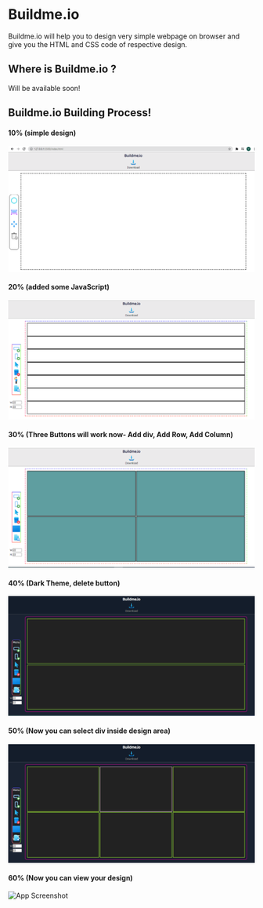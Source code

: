 
# Buildme.io

Buildme.io will help you to design very simple webpage on browser and give you the HTML and CSS code of respective design. 

## Where is Buildme.io ? 
 Will be available soon!

## Buildme.io Building Process!

#### 10% (simple design) 

![App Screenshot](img/ss1.png)

#### 20% (added some JavaScript)

![App Screenshot](img/ss2.PNG)

#### 30% (Three Buttons will work now- Add div, Add Row, Add Column)

![App Screenshot](img/ss3.PNG)


#### 40% (Dark Theme, delete button)

![App Screenshot](img/ss4.PNG)


#### 50% (Now you can select div inside design area)

![App Screenshot](img/ss5.PNG)



#### 60% (Now you can view your design)

![App Screenshot](img/ss6.gif)
